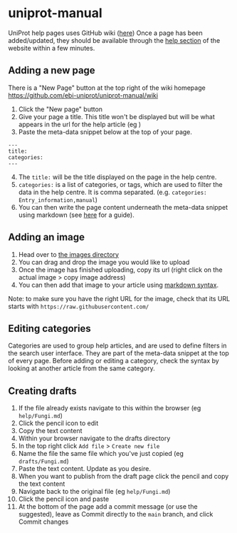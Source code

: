 # uniprot-manual

UniProt help pages uses GitHub wiki ([here](https://github.com/ebi-uniprot/uniprot-manual/wiki))
Once a page has been added/updated, they should be available through the [help section](https://beta.uniprot.org/help) of the website within a few minutes.

## Adding a new page

There is a "New Page" button at the top right of the wiki homepage https://github.com/ebi-uniprot/uniprot-manual/wiki

1. Click the "New page" button
2. Give your page a title. This title won't be displayed but will be what appears in the url for the help article (eg )
3. Paste the meta-data snippet below at the top of your page.

```
---
title:
categories:
---
```

4. The `title:` will be the title displayed on the page in the help centre.
5. `categories:` is a list of categories, or tags, which are used to filter the data in the help centre. It is comma separated. (e.g. `categories: Entry_information,manual`)
6. You can then write the page content underneath the meta-data snippet using markdown (see [here](https://guides.github.com/features/mastering-markdown/) for a guide).

## Adding an image

1. Head over to [the images directory](https://github.com/ebi-uniprot/uniprot-manual/tree/main/images)
2. You can drag and drop the image you would like to upload
3. Once the image has finished uploading, copy its url (right click on the actual image > copy image address)
4. You can then add that image to your article using [markdown syntax](https://guides.github.com/features/mastering-markdown/).

Note: to make sure you have the right URL for the image, check that its URL starts with `https://raw.githubusercontent.com/`

## Editing categories

Categories are used to group help articles, and are used to define filters in the search user interface. They are part of the meta-data snippet at the top of every page. Before adding or editing a category, check the syntax by looking at another article from the same category.

## Creating drafts

1.  If the file already exists navigate to this within the browser (eg `help/Fungi.md`)
2.  Click the pencil icon to edit
3.  Copy the text content
4.  Within your browser navigate to the drafts directory
5.  In the top right click `Add file` > `Create new file`
6.  Name the file the same file which you've just copied (eg `drafts/Fungi.md`)
7.  Paste the text content. Update as you desire.
8.  When you want to publish from the draft page click the pencil and copy the text content
9.  Navigate back to the original file (eg `help/Fungi.md`)
10. Click the pencil icon and paste
11. At the bottom of the page add a commit message (or use the suggested), leave as Commit directly to the `main` branch, and click Commit changes
